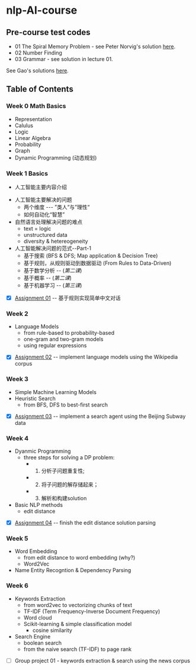 # nlp-AI-course

## Pre-course test codes
* 01 The Spiral Memory Problem - see Peter Norvig's solution [here](https://github.com/norvig/pytudes/blob/master/ipynb/Advent%202017.ipynb).
* 02 Number Finding
* 03 Grammar - see solution in lecture 01.

See Gao's solutions [here](https://github.com/Artificial-Intelligence-for-NLP-and-CV/jupyters_and_slides/tree/master/2019-spring/programming-ability-testing).

## Table of Contents
### Week 0 Math Basics
* Representation
* Calulus
* Logic
* Linear Algebra
* Probability
* Graph
* Dynamic Programming (动态规划)


### Week 1 Basics
* 人工智能主要内容介绍
+ 人工智能主要解决的问题
    + 两个维度 --- ”类人“与”理性“
    + 如何自动化“智慧”
+ 自然语言处理解决问题的难点
    + text = logic
    + unstructured data
    + diversity & hetereogeneity
+ 人工智能解决问题的范式--Part-1
    + 基于搜索 (BFS & DFS; Map application & Decision Tree)
    + 基于规则，从规则驱动到数据驱动 (From Rules to Data-Driven)
    + 基于数学分析 -- (*第二课*)
    + 基于概率  -- (*第二课*)
    + 基于机器学习 -- (*第三课*)

- [x] [Assignment 01]((https://github.com/xinweixu1/nlp-AI-course/master/L01-Intro-Search-Rules/assignment-01.ipynb)) -- 基于规则实现简单中文对话

### Week 2
+ Language Models
   + from rule-based to probability-based
   + one-gram and two-gram models
   + using regular expressions
- [x] [Assignment 02]((https://github.com/xinweixu1/nlp-AI-course/master/L02-LanguageModels/assignment-02.ipynb)) -- implement language models using the Wikipedia corpus

### Week 3
+ Simple Machine Learning Models
+ Heuristic Search
   + from BFS, DFS to best-first search
- [x] [Assignment 03](https://github.com/xinweixu1/nlp-AI-course/master/L03-MachineLearning-HeuristicSearch/assignment-03.ipynb) -- implement a search agent using the Beijing Subway data


### Week 4
+ Dyanmic Programming
   + three steps for solving a DP problem:
        - 1) 分析子问题重复性;
        - 2) 将子问题的解存储起来；
        - 3) 解析和构建solution
+ Basic NLP methods
   + edit distance
- [x] [Assignment 04](https://github.com/xinweixu1/nlp-AI-course/master/L04-DynamicProgramming-EditDistance/assignment-04.ipynb) -- finish the edit distance solution parsing

### Week 5
+ Word Embedding
    - from edit distance to word embedding (why?)
    - Word2Vec
+ Name Entity Recogntion & Dependency Parsing

### Week 6
+ Keywords Extraction
    - from word2vec to vectorizing chunks of text
    - TF-IDF (Term Frequency-Inverse Document Frequency)
    - Word cloud
    - Scikit-learning & simple classification model
      + cosine similarity
+ Search Engine
   - boolean search
   - from the naive search (TF-IDF) to page rank
+ [ ] Group project 01 - keywords extraction & search using the news corpus
